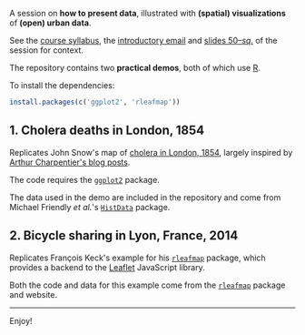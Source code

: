 A session on __how to present data__, illustrated with __(spatial) visualizations__ of __(open) urban data__.

See the [course syllabus][doc-syllabus], the [introductory email][doc-email] and [slides 50–_sq._][doc-slides] of the session for context.

The repository contains two __practical demos__, both of which use [R][r].

To install the dependencies:

```r
install.packages(c('ggplot2', 'rleafmap'))
```

## 1. Cholera deaths in London, 1854

Replicates John Snow's map of [cholera in London, 1854](https://en.wikipedia.org/wiki/1854_Broad_Street_cholera_outbreak), largely inspired by [Arthur Charpentier's blog posts](https://freakonometrics.hypotheses.org/tag/cholera).

The code requires the [`ggplot2`][r-ggplot2] package.

The data used in the demo are included in the repository and come from Michael Friendly _et al._'s [`HistData`][r-histdata] package.

## 2. Bicycle sharing in Lyon, France, 2014

Replicates François Keck's example for his [`rleafmap`][r-rleafmap] package, which provides a backend to the [Leaflet][js-leaflet] JavaScript library.

Both the code and data for this example come from the [`rleafmap`][r-rleafmap] package and website.

* * *

Enjoy!

[doc-email]: class4-email.md
[doc-syllabus]: https://frama.link/odur-2018
[doc-slides]: https://frama.link/odur-2018-s4

[js-leaflet]: https://leafletjs.com/

[r]: https://www.r-project.org/

[r-ggplot2]: http://ggplot2.tidyverse.org/reference/
[r-histdata]: https://cran.r-project.org/package=HistData
[r-rleafmap]: http://www.francoiskeck.fr/rleafmap/
